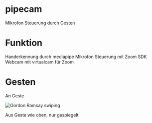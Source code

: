 # pipecam
Mikrofon Steuerung durch Gesten 

# Funktion
Handerkennung durch mediapipe
Mikrofon Steuerung mit Zoom SDK
Webcam mit virtualcam für Zoom

# Gesten
An Geste

![Gordon Ramsay swiping](https://c.tenor.com/XsEnfr0dKp4AAAAC/gordon-ramsey-swipe.gif)

Aus Geste
wie oben, nur gespiegelt
